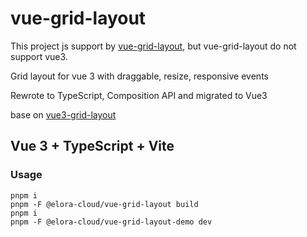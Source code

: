 # vue-grid-layout

This project js support by [vue-grid-layout](https://github.com/jbaysolutions/vue-grid-layout), but vue-grid-layout do not support vue3.

Grid layout for vue 3 with draggable, resize, responsive events

Rewrote to TypeScript, Composition API and migrated to Vue3

base on [vue3-grid-layout](https://github.com/xhlife/vue3-grid-layout)

## Vue 3 + TypeScript + Vite

### Usage
```shell
pnpm i
pnpm -F @elora-cloud/vue-grid-layout build
pnpm i
pnpm -F @elora-cloud/vue-grid-layout-demo dev
```
